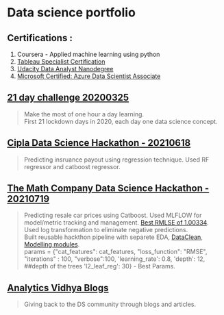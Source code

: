 # Data science portfolio

## Certifications :
1. Coursera - Applied machine learning using python
2. [Tableau Specialist Certification](https://www.credly.com/badges/113ff8cd-9bd2-4973-9a9c-c5827874a81a?source=linked_in_profile)
3. [Udacity Data Analyst Nanodegree](https://drive.google.com/file/d/1BdRBHdpuF5IzhAcQZy8jzDB86e-OuZ8b/view?usp=sharing)
4. [Microsoft Certified: Azure Data Scientist Associate](https://www.credly.com/badges/f67cbc83-04d1-4df2-87f3-ad7e60eb259f?source=linked_in_profile)

## [21 day challenge 20200325](https://github.com/chrisdmell/TwentyOnePilots)
> Make the most of one hour a day learning. <Br>
> First 21 lockdown days in 2020, each day one data science concept. 

## [Cipla Data Science Hackathon - 20210618](https://github.com/chrisdmell/Project_DataScience/tree/working_branch/04_cipla_data_science)
> Predicting insruance payout using regression technique. Used RF regressor and catboost regressor. 

## [The Math Company Data Science Hackathon - 20210719](https://github.com/chrisdmell/Project_DataScience/tree/working_branch/06_math_company_hackathon)
> Predicting resale car prices using Catboost. Used MLFLOW for model/metric tracking and management. [Best RMLSE of 1.00334](https://machinehack.com/hackathons/data_hack_mathcothon_car_price_prediction_challenge/leaderboard). <br>
> Used log transformation to eliminate negative predictions. <br>
> Built reusable hackthon pipeline with separete EDA, [DataClean](https://github.com/chrisdmell/Project_DataScience/blob/working_branch/06_math_company_hackathon/extras/data_clean_util.ipynb), [Modelling modules](https://github.com/chrisdmell/Project_DataScience/blob/working_branch/06_math_company_hackathon/setup/catboost_regression.ipynb). <br>
> params = {"cat_features": cat_features, 
          "loss_function": "RMSE", 
          "iterations" : 100, 
          "verbose":100,
         'learning_rate': 0.8,
         'depth': 12,   ##depth of the trees
         'l2_leaf_reg': 30} - Best Params. <Br>

## [Analytics Vidhya Blogs](https://www.analyticsvidhya.com/blog/author/chrisx10/)
> Giving back to the DS community through blogs and articles. 

